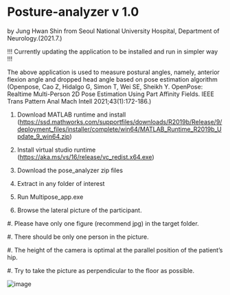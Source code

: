 # Posture-analyzer v 1.0
by Jung Hwan Shin from Seoul National University Hospital, Department of Neurology.(2021.7.)

!!! Currently updating the application to be installed and run in simpler way !!!

The above application is used to measure postural angles, namely, anterior flexion angle and dropped head angle based on pose estimation algorithm (Openpose, Cao Z, Hidalgo G, Simon T, Wei SE, Sheikh Y. OpenPose: Realtime Multi-Person 2D Pose Estimation Using Part Affinity Fields. IEEE Trans Pattern Anal Mach Intell 2021;43(1):172-186.)

1. Download MATLAB runtime and install (https://ssd.mathworks.com/supportfiles/downloads/R2019b/Release/9/deployment_files/installer/complete/win64/MATLAB_Runtime_R2019b_Update_9_win64.zip)
2. Install virtual studio runtime
(https://aka.ms/vs/16/release/vc_redist.x64.exe)

3. Download the pose_analyzer zip files
4. Extract in any folder of interest
5. Run Multipose_app.exe 

6. Browse the lateral picture of the participant.

  #. Please have only one figure (recommend jpg) in the target folder.
  
  #. There should be only one person in the picture.
  
  #. The height of the camera is optimal at the parallel position of the patient’s hip.
  
  #. Try to take the picture as perpendicular to the floor as possible.
  
![image](https://user-images.githubusercontent.com/13765485/129572376-cc44cafc-d765-4dc4-8b70-e0aaf90ba43d.png)


